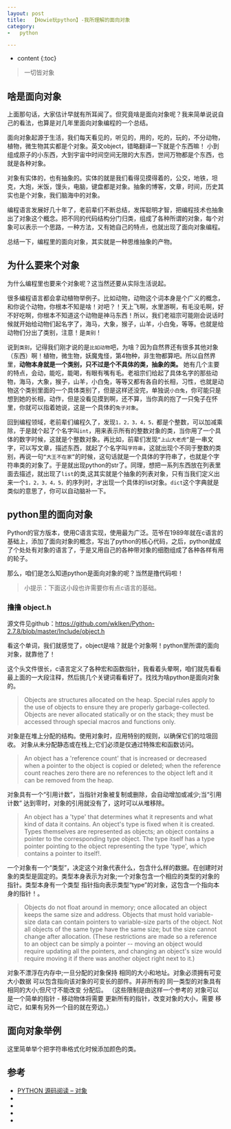 ```yaml
---
layout: post
title:  【Howie玩python】-我所理解的面向对象
category:
-   python

---
```


* content
{:toc}

> 一切皆对象

## 啥是面向对象
上面那句话，大家估计早就有所耳闻了。但究竟啥是面向对象呢？我来简单说说自己的看法，也算是对几年里面向对象编程的一个总结。

面向对象起源于生活，我们每天看见的，听见的，用的，吃的，玩的，不分动物，植物，微生物其实都是个对象。英文object，错略翻译一下就是个东西嘛！
小到组成原子的小东西，大到宇宙中时间空间无限的大东西，世间万物都是个东西，也就是各种对象。

对象有实体的，也有抽象的。实体的就是我们看得见摸得着的，公交，地铁，坦克，大炮，米饭，馒头，电脑，键盘都是对象。抽象的博客，文章，时间，历史其实也是个对象，我们脑海中的对象。

编程语言发展好几十年了，老前辈们不断总结，发挥聪明才智，把编程技术也抽象出了对象这个概念。把不同的代码结构分门归类，组成了各种所谓的对象，每个对象可以表示一个思路，一种方法，又有她自己的特点，也就出现了面向对象编程。

总结一下，编程里的面向对象，其实就是一种思维抽象的产物。


## 为什么要来个对象
为什么编程里也要来个对象呢？这当然还要从实际生活说起。  

很多编程语言都会拿动植物举例子。比如动物，动物这个词本身是个广义的概念，和你说个动物，你根本不知是啥！对吧？！天上飞啊，水里游啊，有毛没毛啊，好不好吃啊，你根本不知道这个动物是神马东西！所以，我们老祖宗可能刚会说话时候就开始给动物们起名字了，海马，大象，猴子，山羊，小白兔，等等。也就是给动物们分出了类别，注意！是`类别`！

说到`类别`，记得我们刚才说的是`比如动物`吧，为啥？因为自然界还有很多其他对象（东西）啊！植物，微生物，妖魔鬼怪，第4物种，非生物都算吧。所以自然界里，**动物本身就是一个类别，只不过是个不具体的类，抽象的类。** 她有几个主要的特点，会动，能吃，能喝，有眼有嘴有毛。老祖宗们给起了具体名字的那些动物，海马，大象，猴子，山羊，小白兔，等等又都有各自的长相，习性，也就是动物这个类别里面的一个具体类别了，但是这样还没完，单独说`小白兔`，你可能只是想到她的长相，动作，但是没看见摸到啊，还不算，当你真的抱了一只兔子在怀里，你就可以指着她说，这是一个具体的``兔子对象``。  

回到编程领域，老前辈们编程久了，发现`1，2，3，4，5，`都是个整数，可以加减乘除，于是就个起了个名字叫`int`，用来表示所有的整数对象的类，当你用了一个具体的数字时候，这就是个整数对象。再比如，前辈们发现``“上山大老虎”``是一串文字，可以写文章，描述东西，就起了个名字叫`字符串`，这就出现个不同于整数的类别，再说一句`“大王不在家”`的时候，这句话就是一个具体的字符串了，也就是个字符串类的对象了。于是就出现python的str了。同理，想把一系列东西放在列表里面去描述，就出现了`list`的类,这其实就是个抽象的列表对象，只有当我们定义出来一个`1，2，3，4，5，`的序列时，才出现一个具体的list对象。`dict`这个字典就是类似的意思了，你可以自动脑补一下。


## python里的面向对象
Python的官方版本，使用C语言实现，使用最为广泛。范爷在1989年就在c语言的基础上，添加了面向对象的概念，写出了python的核心代码，之后，python就成了个处处有对象的语言了，于是又用自己的各种带对象的细胞组成了各种各样有用的轮子。

那么，咱们是怎么知道python是面向对象的呢？当然是撸代码啦！  

> 小提示：下面这小段也许需要你有点c语言的基础。

### 撸撸 object.h  

源文件见github：https://github.com/wklken/Python-2.7.8/blob/master/Include/object.h  

看这个单词，我们就感觉了，object是啥？就是个对象啊！python里所谓的面向对象，就靠他了！

这个头文件很长，c语言定义了各种宏和函数指针，我看着头晕啊，咱们就先看看最上面的一大段注释，然后挑几个关键词看看好了。找找为啥python是面向对象的。

> Objects are structures allocated on the heap.  Special rules apply to
the use of objects to ensure they are properly garbage-collected.
Objects are never allocated statically or on the stack; they must be
accessed through special macros and functions only.   

对象是在堆上分配的结构。使用对象时，应用特别的规则，以确保它们的垃圾回收。
对象从未分配静态或在栈上;它们必须是仅通过特殊宏和函数访问。

> An object has a 'reference count' that is increased or decreased when a
pointer to the object is copied or deleted; when the reference count
reaches zero there are no references to the object left and it can be
removed from the heap.

对象具有一个“引用计数”，当指针对象被复制或删除，会自动增加或减少;当“引用计数”
达到零时，对象的引用就没有了，这时可以从堆移除。

> An object has a 'type' that determines what it represents and what kind
of data it contains.  An object's type is fixed when it is created.
Types themselves are represented as objects; an object contains a
pointer to the corresponding type object.  The type itself has a type
pointer pointing to the object representing the type 'type', which
contains a pointer to itself!.  

一个对象有一个“类型”，决定这个对象代表什么，包含什么样的数据。在创建时对象的类型是固定的。类型本身表示为对象;一个对象包含一个相应的类型的对象的指针。类型本身有一个类型
指针指向表示类型“type”的对象，这包含一个指向本身的指针！。

> Objects do not float around in memory; once allocated an object keeps
the same size and address.  Objects that must hold variable-size data
can contain pointers to variable-size parts of the object.  Not all
objects of the same type have the same size; but the size cannot change
after allocation.  (These restrictions are made so a reference to an
object can be simply a pointer -- moving an object would require
updating all the pointers, and changing an object's size would require
moving it if there was another object right next to it.)

对象不漂浮在内存中;一旦分配的对象保持
相同的大小和地址。对象必须拥有可变大小数据
可以包含指向该对象的可变长的部件。并非所有的
同一类型的对象具有相同的大小;但尺寸不能改变
分配后。 （这些限制是由这样一个参考的
对象可以是一个简单的指针 - 移动物体将需要
更新所有的指针，改变对象的大小，需要
移动它，如果有另外一个目的就在旁边。）



## 面向对象举例
这里简单举个把字符串格式化时候添加颜色的类。

## 参考  
- [PYTHON 源码阅读 – 对象](http://python.jobbole.com/83443/)    
- []()    
- []()    
- []()    
- []()    
